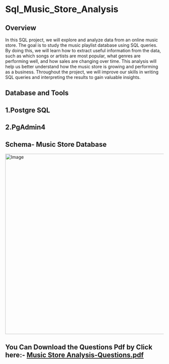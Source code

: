 # Sql_Music_Store_Analysis

## Overview



In this SQL project, we will explore and analyze data from an online music store.
The goal is to study the music playlist database using SQL queries. By doing this, we will learn how to extract useful information from the data, such as which songs or artists are most popular, what genres are performing well, and how sales are changing over time. This analysis will help us better understand how the music store is growing and performing as a business. Throughout the project, we will improve our skills in writing SQL queries and interpreting the results to gain valuable insights.


## Database and Tools
## 1.Postgre SQL
## 2.PgAdmin4

## Schema- Music Store Database
<img width="710" height="574" alt="Image" src="https://github.com/user-attachments/assets/d2796e0c-55a5-46c1-b548-1c87c6e2da81" />


## You Can Download the Questions  Pdf by Click here:-  [Music Store Analysis-Questions.pdf](https://github.com/user-attachments/files/21065459/Music.Store.Analysis-Questions.pdf)
